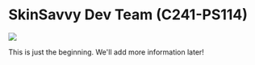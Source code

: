 # SkinSavvy Dev Team (C241-PS114)

![](https://wallpapers.com/images/featured/cute-kittens-7b25c57pk8ec7c1q.jpg)

This is just the beginning. We'll add more information later!

